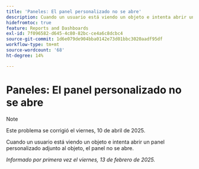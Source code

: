 ```yaml
---
title: 'Paneles: El panel personalizado no se abre'
description: Cuando un usuario está viendo un objeto e intenta abrir un panel personalizado adjunto al objeto, el panel no se abre.
hidefromtoc: true
feature: Reports and Dashboards
exl-id: 7f096582-d645-4c80-82bc-ce4a6c8dcbc4
source-git-commit: 1d6e079de904bba0142e73d01bbc3020aadf95df
workflow-type: tm+mt
source-wordcount: '68'
ht-degree: 14%

---
```


# Paneles: El panel personalizado no se abre

>[!NOTE]
>
>Este problema se corrigió el viernes, 10 de abril de 2025.

Cuando un usuario está viendo un objeto e intenta abrir un panel personalizado adjunto al objeto, el panel no se abre.

_Informado por primera vez el viernes, 13 de febrero de 2025._
